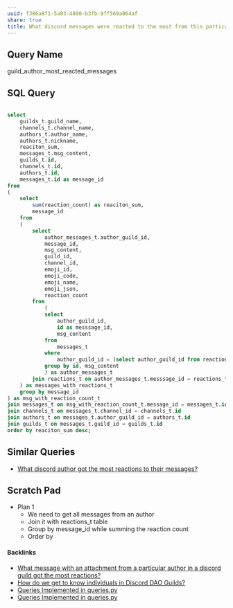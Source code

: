 ```yaml
---
uuid: f386a8f1-5a03-4800-b3fb-9ff569a064af
share: true
title: What discord messages were reacted to the most from this particular author?
---
```

## Query Name

guild_author_most_reacted_messages

## SQL Query

``` SQL

select 
	guilds_t.guild_name,
	channels_t.channel_name,
	authors_t.author_name,
	authors_t.nickname,
	reaciton_sum,
	messages_t.msg_content,
	guilds_t.id,
	channels_t.id,
	authors_t.id,
	messages_t.id as message_id
from
(
	select 
		sum(reaction_count) as reaciton_sum,
		message_id
	from 
	(
		select 
			author_messages_t.author_guild_id,
			message_id,
			msg_content,
			guild_id,
			channel_id,
			emoji_id,
			emoji_code,
			emoji_name,
			emoji_json,
			reaction_count
		from
			(
			select
				author_guild_id,
				id as messsage_id,
				msg_content
			from
				messages_t
			where
				author_guild_id = (select author_guild_id from reactions_t limit 1 offset 10)
			group by id, msg_content
			) as author_messages_t
		join reactions_t on author_messages_t.messsage_id = reactions_t.message_id
	) as messages_with_reactions_t
	group by message_id
) as msg_with_reaction_count_t
join messages_t on msg_with_reaction_count_t.message_id = messages_t.id
join channels_t on messages_t.channel_id = channels_t.id
join authors_t on messages_t.author_guild_id = authors_t.id
join guilds_t on messages_t.guild_id = guilds_t.id
order by reaciton_sum desc;

```
## Similar Queries

* [What discord author got the most reactions to their messages?](../31ea5eb0-424d-4bac-ac87-dcc463b5d92d)
## Scratch Pad

* Plan 1
	* We need to get all messages from an author
	* Join it with reactions_t table
	* Group by message_id while summing the reaction count
	* Order by


#### Backlinks

* [What message with an attachment from a particular author in a discord guild got the most reactions?](/2c19f286-32de-4f5e-94f0-98d6eae21492)
* [How do we get to know individuals in Discord DAO Guilds?](/d9749f38-2694-405a-a5af-4ef357f29d9c)
* [Queries Implemented in queries.py](/3a44d50b-0280-42f8-8fa0-6c15d4ffe161)
* [Queries Implemented in queries.py](/3a44d50b-0280-42f8-8fa0-6c15d4ffe161)